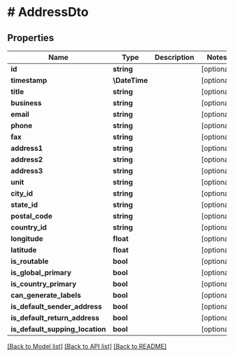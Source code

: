 # # AddressDto

## Properties

Name | Type | Description | Notes
------------ | ------------- | ------------- | -------------
**id** | **string** |  | [optional]
**timestamp** | **\DateTime** |  | [optional]
**title** | **string** |  | [optional]
**business** | **string** |  | [optional]
**email** | **string** |  | [optional]
**phone** | **string** |  | [optional]
**fax** | **string** |  | [optional]
**address1** | **string** |  | [optional]
**address2** | **string** |  | [optional]
**address3** | **string** |  | [optional]
**unit** | **string** |  | [optional]
**city_id** | **string** |  | [optional]
**state_id** | **string** |  | [optional]
**postal_code** | **string** |  | [optional]
**country_id** | **string** |  | [optional]
**longitude** | **float** |  | [optional]
**latitude** | **float** |  | [optional]
**is_routable** | **bool** |  | [optional]
**is_global_primary** | **bool** |  | [optional]
**is_country_primary** | **bool** |  | [optional]
**can_generate_labels** | **bool** |  | [optional]
**is_default_sender_address** | **bool** |  | [optional]
**is_default_return_address** | **bool** |  | [optional]
**is_default_supping_location** | **bool** |  | [optional]

[[Back to Model list]](../../README.md#models) [[Back to API list]](../../README.md#endpoints) [[Back to README]](../../README.md)
